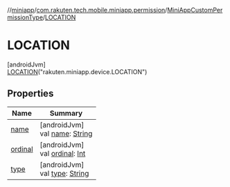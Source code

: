 //[miniapp](../../../../index.md)/[com.rakuten.tech.mobile.miniapp.permission](../../index.md)/[MiniAppCustomPermissionType](../index.md)/[LOCATION](index.md)

# LOCATION

[androidJvm]\
[LOCATION](index.md)("rakuten.miniapp.device.LOCATION")

## Properties

| Name | Summary |
|---|---|
| [name](../../-mini-app-custom-permission-result/-a-l-l-o-w-e-d/index.md#-372974862%2FProperties%2F1451286739) | [androidJvm]<br>val [name](../../-mini-app-custom-permission-result/-a-l-l-o-w-e-d/index.md#-372974862%2FProperties%2F1451286739): [String](https://kotlinlang.org/api/latest/jvm/stdlib/kotlin/-string/index.html) |
| [ordinal](../../-mini-app-custom-permission-result/-a-l-l-o-w-e-d/index.md#-739389684%2FProperties%2F1451286739) | [androidJvm]<br>val [ordinal](../../-mini-app-custom-permission-result/-a-l-l-o-w-e-d/index.md#-739389684%2FProperties%2F1451286739): [Int](https://kotlinlang.org/api/latest/jvm/stdlib/kotlin/-int/index.html) |
| [type](../type.md) | [androidJvm]<br>val [type](../type.md): [String](https://kotlinlang.org/api/latest/jvm/stdlib/kotlin/-string/index.html) |
